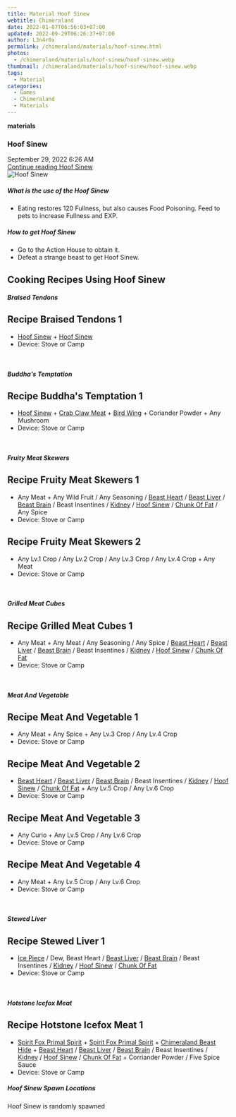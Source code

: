 ```yaml
---
title: Material Hoof Sinew
webtitle: Chimeraland
date: 2022-01-07T06:56:03+07:00
updated: 2022-09-29T06:26:37+07:00
author: L3n4r0x
permalink: /chimeraland/materials/hoof-sinew.html
photos:
  - /chimeraland/materials/hoof-sinew/hoof-sinew.webp
thumbnail: /chimeraland/materials/hoof-sinew/hoof-sinew.webp
tags:
  - Material
categories:
  - Games
  - Chimeraland
  - Materials
---
```


<section id="bootstrap-wrapper">
  <link
    rel="stylesheet"
    href="https://cdn.statically.io/gh/dimaslanjaka/Web-Manajemen/40ac3225/css/bootstrap-4.5-wrapper.css"
  />
  <div
    class="row g-0 border rounded overflow-hidden flex-md-row mb-4 shadow-sm position-relative"
  >
    <div class="col p-4 d-flex flex-column position-static">
      <strong class="d-inline-block mb-2 text-success">materials</strong>
      <h3 class="mb-0">Hoof Sinew</h3>
      <div class="mb-1 text-muted">September 29, 2022 6:26 AM</div>
      <a
        href="/chimeraland/materials/hoof-sinew.html"
        class="stretched-link d-none"
        >Continue reading Hoof Sinew</a
      >
    </div>
    <div class="col-auto d-none d-lg-block">
      <img
        src="/chimeraland/materials/hoof-sinew/hoof-sinew.webp"
        alt="Hoof Sinew"
      />
    </div>
  </div>
  <div class="row">
    <div class="col-lg-6 col-12 mb-2">
      <div class="card">
        <div class="card-body">
          <h5 class="card-title">What is the use of the Hoof Sinew</h5>
          <div class="card-text">
            <ul>
              <li>
                Eating restores 120 Fullness, but also causes Food Poisoning.
                Feed to pets to increase Fullness and EXP.
              </li>
            </ul>
          </div>
        </div>
      </div>
    </div>
    <div class="col-lg-6 col-12 mb-2">
      <div class="card">
        <div class="card-body">
          <h5 class="card-title">How to get Hoof Sinew</h5>
          <div class="card-text">
            <ul>
              <li>Go to the Action House to obtain it.</li>
              <li>Defeat a strange beast to get Hoof Sinew.</li>
            </ul>
          </div>
        </div>
      </div>
    </div>
    <div class="col-lg-6 col-12 mb-2">
      <h2 id="cookable">Cooking Recipes Using Hoof Sinew</h2>
      <div id="recipe-braised-tendons">
        <h5 id="item-braised-tendons">Braised Tendons</h5>
        <div class="col-12 col-lg-6 recipe-item mb-2">
          <div class="card">
            <div class="card-body">
              <h2 class="card-title fs-5">Recipe Braised Tendons 1</h2>
              <div class="card-text">
                <ul>
                  <li>
                    <a
                      class="text-decoration-none"
                      href="/chimeraland/materials/hoof-sinew.html"
                      >Hoof Sinew</a
                    >
                    +
                    <a
                      class="text-decoration-none"
                      href="/chimeraland/materials/hoof-sinew.html"
                      >Hoof Sinew</a
                    >
                  </li>
                  <li>Device: Stove or Camp</li>
                </ul>
              </div>
            </div>
          </div>
        </div>
      </div>
      <br />
      <div id="recipe-buddhas-temptation">
        <h5 id="item-buddhas-temptation">Buddha&#x27;s Temptation</h5>
        <div class="col-12 col-lg-6 recipe-item mb-2">
          <div class="card">
            <div class="card-body">
              <h2 class="card-title fs-5">Recipe Buddha&#x27;s Temptation 1</h2>
              <div class="card-text">
                <ul>
                  <li>
                    <a
                      class="text-decoration-none"
                      href="/chimeraland/materials/hoof-sinew.html"
                      >Hoof Sinew</a
                    >
                    +
                    <a
                      class="text-decoration-none"
                      href="/chimeraland/materials/crab-claw-meat.html"
                      >Crab Claw Meat</a
                    >
                    +
                    <a
                      class="text-decoration-none"
                      href="/chimeraland/materials/bird-wing.html"
                      >Bird Wing</a
                    >
                    + Coriander Powder + Any Mushroom
                  </li>
                  <li>Device: Stove or Camp</li>
                </ul>
              </div>
            </div>
          </div>
        </div>
      </div>
      <br />
      <div id="recipe-fruity-meat-skewers">
        <h5 id="item-fruity-meat-skewers">Fruity Meat Skewers</h5>
        <div class="col-12 col-lg-6 recipe-item mb-2">
          <div class="card">
            <div class="card-body">
              <h2 class="card-title fs-5">Recipe Fruity Meat Skewers 1</h2>
              <div class="card-text">
                <ul>
                  <li>
                    Any Meat + Any Wild Fruit / Any Seasoning /
                    <a
                      class="text-decoration-none"
                      href="/chimeraland/materials/beast-heart.html"
                      >Beast Heart</a
                    >
                    /
                    <a
                      class="text-decoration-none"
                      href="/chimeraland/materials/beast-liver.html"
                      >Beast Liver</a
                    >
                    /
                    <a
                      class="text-decoration-none"
                      href="/chimeraland/materials/beast-brain.html"
                      >Beast Brain</a
                    >
                    / Beast Insentines /
                    <a
                      class="text-decoration-none"
                      href="/chimeraland/materials/kidney.html"
                      >Kidney</a
                    >
                    /
                    <a
                      class="text-decoration-none"
                      href="/chimeraland/materials/hoof-sinew.html"
                      >Hoof Sinew</a
                    >
                    /
                    <a
                      class="text-decoration-none"
                      href="/chimeraland/materials/chunk-of-fat.html"
                      >Chunk Of Fat</a
                    >
                    / Any Spice
                  </li>
                  <li>Device: Stove or Camp</li>
                </ul>
              </div>
            </div>
          </div>
        </div>
        <div class="col-12 col-lg-6 recipe-item mb-2">
          <div class="card">
            <div class="card-body">
              <h2 class="card-title fs-5">Recipe Fruity Meat Skewers 2</h2>
              <div class="card-text">
                <ul>
                  <li>
                    Any Lv.1 Crop / Any Lv.2 Crop / Any Lv.3 Crop / Any Lv.4
                    Crop + Any Meat
                  </li>
                  <li>Device: Stove or Camp</li>
                </ul>
              </div>
            </div>
          </div>
        </div>
      </div>
      <br />
      <div id="recipe-grilled-meat-cubes">
        <h5 id="item-grilled-meat-cubes">Grilled Meat Cubes</h5>
        <div class="col-12 col-lg-6 recipe-item mb-2">
          <div class="card">
            <div class="card-body">
              <h2 class="card-title fs-5">Recipe Grilled Meat Cubes 1</h2>
              <div class="card-text">
                <ul>
                  <li>
                    Any Meat + Any Meat / Any Seasoning / Any Spice /
                    <a
                      class="text-decoration-none"
                      href="/chimeraland/materials/beast-heart.html"
                      >Beast Heart</a
                    >
                    /
                    <a
                      class="text-decoration-none"
                      href="/chimeraland/materials/beast-liver.html"
                      >Beast Liver</a
                    >
                    /
                    <a
                      class="text-decoration-none"
                      href="/chimeraland/materials/beast-brain.html"
                      >Beast Brain</a
                    >
                    / Beast Insentines /
                    <a
                      class="text-decoration-none"
                      href="/chimeraland/materials/kidney.html"
                      >Kidney</a
                    >
                    /
                    <a
                      class="text-decoration-none"
                      href="/chimeraland/materials/hoof-sinew.html"
                      >Hoof Sinew</a
                    >
                    /
                    <a
                      class="text-decoration-none"
                      href="/chimeraland/materials/chunk-of-fat.html"
                      >Chunk Of Fat</a
                    >
                  </li>
                  <li>Device: Stove or Camp</li>
                </ul>
              </div>
            </div>
          </div>
        </div>
      </div>
      <br />
      <div id="recipe-meat-and-vegetable">
        <h5 id="item-meat-and-vegetable">Meat And Vegetable</h5>
        <div class="col-12 col-lg-6 recipe-item mb-2">
          <div class="card">
            <div class="card-body">
              <h2 class="card-title fs-5">Recipe Meat And Vegetable 1</h2>
              <div class="card-text">
                <ul>
                  <li>Any Meat + Any Spice + Any Lv.3 Crop / Any Lv.4 Crop</li>
                  <li>Device: Stove or Camp</li>
                </ul>
              </div>
            </div>
          </div>
        </div>
        <div class="col-12 col-lg-6 recipe-item mb-2">
          <div class="card">
            <div class="card-body">
              <h2 class="card-title fs-5">Recipe Meat And Vegetable 2</h2>
              <div class="card-text">
                <ul>
                  <li>
                    <a
                      class="text-decoration-none"
                      href="/chimeraland/materials/beast-heart.html"
                      >Beast Heart</a
                    >
                    /
                    <a
                      class="text-decoration-none"
                      href="/chimeraland/materials/beast-liver.html"
                      >Beast Liver</a
                    >
                    /
                    <a
                      class="text-decoration-none"
                      href="/chimeraland/materials/beast-brain.html"
                      >Beast Brain</a
                    >
                    / Beast Insentines /
                    <a
                      class="text-decoration-none"
                      href="/chimeraland/materials/kidney.html"
                      >Kidney</a
                    >
                    /
                    <a
                      class="text-decoration-none"
                      href="/chimeraland/materials/hoof-sinew.html"
                      >Hoof Sinew</a
                    >
                    /
                    <a
                      class="text-decoration-none"
                      href="/chimeraland/materials/chunk-of-fat.html"
                      >Chunk Of Fat</a
                    >
                    + Any Lv.5 Crop / Any Lv.6 Crop
                  </li>
                  <li>Device: Stove or Camp</li>
                </ul>
              </div>
            </div>
          </div>
        </div>
        <div class="col-12 col-lg-6 recipe-item mb-2">
          <div class="card">
            <div class="card-body">
              <h2 class="card-title fs-5">Recipe Meat And Vegetable 3</h2>
              <div class="card-text">
                <ul>
                  <li>Any Curio + Any Lv.5 Crop / Any Lv.6 Crop</li>
                  <li>Device: Stove or Camp</li>
                </ul>
              </div>
            </div>
          </div>
        </div>
        <div class="col-12 col-lg-6 recipe-item mb-2">
          <div class="card">
            <div class="card-body">
              <h2 class="card-title fs-5">Recipe Meat And Vegetable 4</h2>
              <div class="card-text">
                <ul>
                  <li>Any Meat + Any Lv.5 Crop / Any Lv.6 Crop</li>
                  <li>Device: Stove or Camp</li>
                </ul>
              </div>
            </div>
          </div>
        </div>
      </div>
      <br />
      <div id="recipe-stewed-liver">
        <h5 id="item-stewed-liver">Stewed Liver</h5>
        <div class="col-12 col-lg-6 recipe-item mb-2">
          <div class="card">
            <div class="card-body">
              <h2 class="card-title fs-5">Recipe Stewed Liver 1</h2>
              <div class="card-text">
                <ul>
                  <li>
                    <a
                      class="text-decoration-none"
                      href="/chimeraland/materials/ice-piece.html"
                      >Ice Piece</a
                    >
                    / Dew, Beast Heart /
                    <a
                      class="text-decoration-none"
                      href="/chimeraland/materials/beast-liver.html"
                      >Beast Liver</a
                    >
                    /
                    <a
                      class="text-decoration-none"
                      href="/chimeraland/materials/beast-brain.html"
                      >Beast Brain</a
                    >
                    / Beast Insentines /
                    <a
                      class="text-decoration-none"
                      href="/chimeraland/materials/kidney.html"
                      >Kidney</a
                    >
                    /
                    <a
                      class="text-decoration-none"
                      href="/chimeraland/materials/hoof-sinew.html"
                      >Hoof Sinew</a
                    >
                    /
                    <a
                      class="text-decoration-none"
                      href="/chimeraland/materials/chunk-of-fat.html"
                      >Chunk Of Fat</a
                    >
                  </li>
                  <li>Device: Stove or Camp</li>
                </ul>
              </div>
            </div>
          </div>
        </div>
      </div>
      <br />
      <div id="recipe-hotstone-icefox-meat">
        <h5 id="item-hotstone-icefox-meat">Hotstone Icefox Meat</h5>
        <div class="col-12 col-lg-6 recipe-item mb-2">
          <div class="card">
            <div class="card-body">
              <h2 class="card-title fs-5">Recipe Hotstone Icefox Meat 1</h2>
              <div class="card-text">
                <ul>
                  <li>
                    <a
                      class="text-decoration-none"
                      href="/chimeraland/materials/spirit-fox-primal-spirit.html"
                      >Spirit Fox Primal Spirit</a
                    >
                    +
                    <a
                      class="text-decoration-none"
                      href="/chimeraland/materials/spirit-fox-primal-spirit.html"
                      >Spirit Fox Primal Spirit</a
                    >
                    +
                    <a
                      class="text-decoration-none"
                      href="/chimeraland/materials/chimeraland-beast-hide.html"
                      >Chimeraland Beast Hide</a
                    >
                    +
                    <a
                      class="text-decoration-none"
                      href="/chimeraland/materials/beast-heart.html"
                      >Beast Heart</a
                    >
                    /
                    <a
                      class="text-decoration-none"
                      href="/chimeraland/materials/beast-liver.html"
                      >Beast Liver</a
                    >
                    /
                    <a
                      class="text-decoration-none"
                      href="/chimeraland/materials/beast-brain.html"
                      >Beast Brain</a
                    >
                    / Beast Insentines /
                    <a
                      class="text-decoration-none"
                      href="/chimeraland/materials/kidney.html"
                      >Kidney</a
                    >
                    /
                    <a
                      class="text-decoration-none"
                      href="/chimeraland/materials/hoof-sinew.html"
                      >Hoof Sinew</a
                    >
                    /
                    <a
                      class="text-decoration-none"
                      href="/chimeraland/materials/chunk-of-fat.html"
                      >Chunk Of Fat</a
                    >
                    + Corriander Powder / Five Spice Sauce
                  </li>
                  <li>Device: Stove or Camp</li>
                </ul>
              </div>
            </div>
          </div>
        </div>
      </div>
    </div>
    <div class="col-12 mb-2">
      <h5>Hoof Sinew Spawn Locations</h5>
      <p>Hoof Sinew is randomly spawned</p>
    </div>
  </div>
</section>